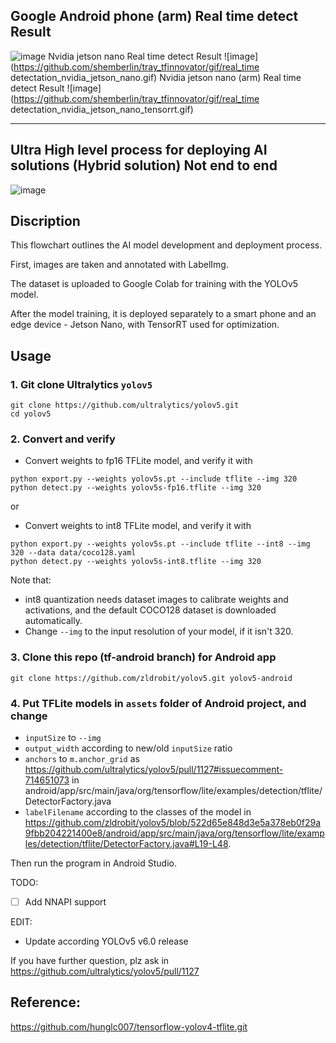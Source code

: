 Google Android phone (arm) Real time detect Result 
---
![image](https://github.com/shemberlin/tray_tfinnovator/gif/result.gif)
Nvidia jetson nano Real time detect Result 
![image](https://github.com/shemberlin/tray_tfinnovator/gif/real_time detectation_nvidia_jetson_nano.gif)
Nvidia jetson nano (arm) Real time detect Result 
![image](https://github.com/shemberlin/tray_tfinnovator/gif/real_time detectation_nvidia_jetson_nano_tensorrt.gif)

---
## Ultra High level process for deploying AI solutions (Hybrid solution) Not end to end
![image](https://github.com/shemberlin/tray_tfinnovator/blob/961e97bafc864278c83792271f03c61601eac4b1/gif/ultra_high_level_process_for_deploying_AI_solution.gif)

## Discription
This flowchart outlines the AI model development and deployment process. 

First, images are taken and annotated with LabelImg. 

The dataset is uploaded to Google Colab for training with the YOLOv5 model.

After the model training, it is deployed separately to a smart phone and an edge device - Jetson Nano, with TensorRT used for optimization. 


## Usage
### 1. Git clone Ultralytics `yolov5`
```
git clone https://github.com/ultralytics/yolov5.git
cd yolov5
```

### 2. Convert and verify
- Convert weights to fp16 TFLite model, and verify it with
```
python export.py --weights yolov5s.pt --include tflite --img 320
python detect.py --weights yolov5s-fp16.tflite --img 320
```
or 
- Convert weights to int8 TFLite model, and verify it with
```
python export.py --weights yolov5s.pt --include tflite --int8 --img 320 --data data/coco128.yaml
python detect.py --weights yolov5s-int8.tflite --img 320
```
Note that:
* int8 quantization needs dataset images to calibrate weights and activations, and the default COCO128 dataset is downloaded automatically.
* Change `--img` to the input resolution of your model, if it isn't 320. 

### 3. Clone this repo (tf-android branch) for Android app
```
git clone https://github.com/zldrobit/yolov5.git yolov5-android
```

### 4. Put TFLite models in `assets` folder of Android project, and change 
- `inputSize` to `--img`
- `output_width` according to new/old `inputSize` ratio
- `anchors` to `m.anchor_grid` as https://github.com/ultralytics/yolov5/pull/1127#issuecomment-714651073 
in android/app/src/main/java/org/tensorflow/lite/examples/detection/tflite/DetectorFactory.java
- `labelFilename` according to the classes of the model
in https://github.com/zldrobit/yolov5/blob/522d65e848d3e5a378eb0f29a9fbb204221400e8/android/app/src/main/java/org/tensorflow/lite/examples/detection/tflite/DetectorFactory.java#L19-L48. 

Then run the program in Android Studio.

TODO:
- [ ] Add NNAPI support

EDIT: 
- Update according YOLOv5 v6.0 release

If you have further question, plz ask in https://github.com/ultralytics/yolov5/pull/1127

## Reference:
https://github.com/hunglc007/tensorflow-yolov4-tflite.git
